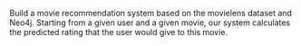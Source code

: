 Build a movie recommendation system based on the movielens dataset and Neo4j. Starting from a given user and a given movie, our
system calculates the predicted rating that the user would give to this movie. 
